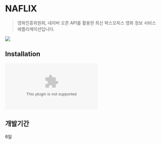 # NAFLIX
> 영화진흥위원회, 네이버 오픈 API를 활용한 최신 박스오피스 영화 정보 서비스 애플리케이션입니다.

![](intro.gif)

## Installation

![Naflix.apk](Naflix.apk)

## 개발기간
6일
